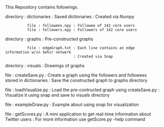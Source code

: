 This Repository contains followings.

  directory : dictionaries : Saved dictionaries
                           : Created via Numpy

              file : followees.npy : Followee of 142 core users
              file : followers.npy : Followers of 142 core users

  directory : graphs : Pre-constructed graphs

              file : edgeGraph.txt : Each line contains an edge information w/in Sehir network
                                   : Created via Snap

  directory : visuals : Drawings of graphs

  file : createSave.py : Create a graph using the followers and followees stored in dictionaries
                       : Save the constructed graph to graphs directory

  file : loadVisualize.py : Load the pre-contructed graph using createSave.py
                          : Visualize it using snap and save to visuals directory

  file : exampleDraw.py : Example about using snap for visualization

  file : getScores.py : A mini application to get real-time information about Twitter users
                      : For more information use getScore.py <userName> -help command

